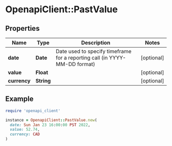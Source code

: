 # OpenapiClient::PastValue

## Properties

| Name | Type | Description | Notes |
| ---- | ---- | ----------- | ----- |
| **date** | **Date** | Date used to specify timeframe for a reporting call (in YYYY-MM-DD format) | [optional] |
| **value** | **Float** |  | [optional] |
| **currency** | **String** |  | [optional] |

## Example

```ruby
require 'openapi_client'

instance = OpenapiClient::PastValue.new(
  date: Sun Jan 23 16:00:00 PST 2022,
  value: 52.74,
  currency: CAD
)
```

